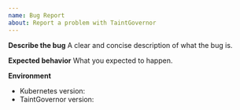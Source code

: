 ```yaml
---
name: Bug Report
about: Report a problem with TaintGovernor
---
```

**Describe the bug**
A clear and concise description of what the bug is.

**Expected behavior**
What you expected to happen.

**Environment**
- Kubernetes version:
- TaintGovernor version:
